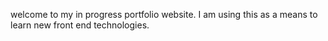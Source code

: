 welcome to my in progress portfolio website. I am using this as a means to learn new front end technologies.
